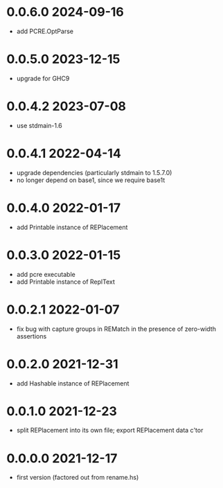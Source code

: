 0.0.6.0 2024-09-16
==================
- add PCRE.OptParse

0.0.5.0 2023-12-15
==================
- upgrade for GHC9

0.0.4.2 2023-07-08
==================
- use stdmain-1.6

0.0.4.1 2022-04-14
==================
- upgrade dependencies (particularly stdmain to 1.5.7.0)
- no longer depend on base1, since we require base1t

0.0.4.0 2022-01-17
==================
- add Printable instance of REPlacement

0.0.3.0 2022-01-15
==================
- add pcre executable
- add Printable instance of ReplText

0.0.2.1 2022-01-07
==================
- fix bug with capture groups in REMatch in the presence of zero-width assertions

0.0.2.0 2021-12-31
==================
- add Hashable instance of REPlacement

0.0.1.0 2021-12-23
==================
- split REPlacement into its own file; export REPlacement data c'tor

0.0.0.0 2021-12-17
==================
- first version (factored out from rename.hs)
